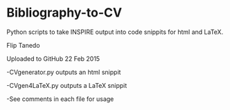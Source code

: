 # Bibliography-to-CV
Python scripts to take INSPIRE output into code snippits for html and LaTeX.

Flip Tanedo

Uploaded to GitHub 22 Feb 2015

-CVgenerator.py outputs an html snippit

-CVgen4LaTeX.py outputs a LaTeX snippit

-See comments in each file for usage

